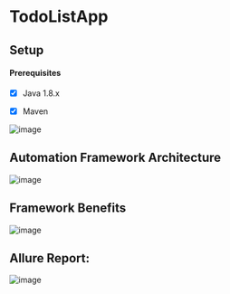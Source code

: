 # TodoListApp


## Setup

#### Prerequisites

- [X] Java 1.8.x

- [X] Maven

![image](https://user-images.githubusercontent.com/71959081/193706707-c3d2dacb-cc74-43d7-b868-236cce2e776c.png)

## Automation Framework Architecture
![image](https://user-images.githubusercontent.com/71959081/193706602-f9fea910-d248-4570-aab2-09f2e141a35e.png)


## Framework Benefits
![image](https://user-images.githubusercontent.com/71959081/193706803-6f63dddd-96e5-421d-b5a4-67a4f15b41ee.png)





## Allure Report:
![image](https://user-images.githubusercontent.com/71959081/193697527-cc1da805-ceb5-430d-85b0-589767114f39.png)




